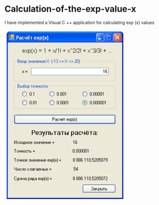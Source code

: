 # Calculation-of-the-exp-value-x
I have implemented a Visual C ++ application for calculating exp (x) values

<img src="https://github.com/micalman-bit/Calculation-of-the-exp-value-x/blob/main/Screenshots/exp.png?raw=true" width="400">
